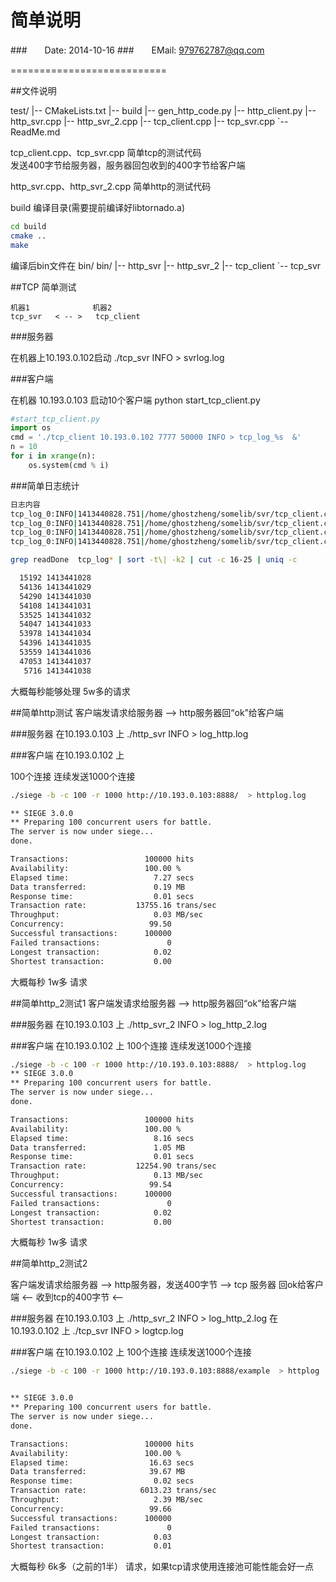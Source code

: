 简单说明
====================
###　　Date: 2014-10-16
###　　EMail: 979762787@qq.com

===========================



##文件说明

test/
|-- CMakeLists.txt
|-- build
|-- gen_http_code.py
|-- http_client.py
|-- http_svr.cpp
|-- http_svr_2.cpp
|-- tcp_client.cpp
|-- tcp_svr.cpp
`-- ReadMe.md

tcp_client.cpp、tcp_svr.cpp 简单tcp的测试代码  
发送400字节给服务器，服务器回包收到的400字节给客户端

http_svr.cpp、http_svr_2.cpp 简单http的测试代码  

build 编译目录(需要提前编译好libtornado.a)
```Bash
cd build
cmake ..
make
```
编译后bin文件在  bin/
bin/
|-- http_svr
|-- http_svr_2
|-- tcp_client
`-- tcp_svr

##TCP 简单测试

```Text
机器1              机器2
tcp_svr   < -- >   tcp_client
```

###服务器

在机器上10.193.0.102启动
./tcp_svr INFO > svrlog.log


###客户端

在机器 10.193.0.103 启动10个客户端
python  start_tcp_client.py 

```Python
#start_tcp_client.py 
import os
cmd = './tcp_client 10.193.0.102 7777 50000 INFO > tcp_log_%s  &'
n = 10 
for i in xrange(n):
    os.system(cmd % i)
```

###简单日志统计
```Bash
日志内容
tcp_log_0:INFO|1413440828.751|/home/ghostzheng/somelib/svr/tcp_client.cpp|95|readDone|""
tcp_log_0:INFO|1413440828.751|/home/ghostzheng/somelib/svr/tcp_client.cpp|95|readDone|""
tcp_log_0:INFO|1413440828.751|/home/ghostzheng/somelib/svr/tcp_client.cpp|95|readDone|""
tcp_log_0:INFO|1413440828.751|/home/ghostzheng/somelib/svr/tcp_client.cpp|95|readDone|""

grep readDone  tcp_log* | sort -t\| -k2 | cut -c 16-25 | uniq -c

  15192 1413441028
  54136 1413441029
  54290 1413441030
  54108 1413441031
  53525 1413441032
  54047 1413441033
  53978 1413441034
  54396 1413441035
  53559 1413441036
  47053 1413441037
   5716 1413441038
```

大概每秒能够处理 5w多的请求



##简单http测试
客户端发请求给服务器 --> http服务器回“ok”给客户端

###服务器
在10.193.0.103 上
./http_svr INFO > log_http.log

###客户端
在10.193.0.102 上

100个连接  连续发送1000个连接
```Bash
./siege -b -c 100 -r 1000 http://10.193.0.103:8888/  > httplog.log

** SIEGE 3.0.0
** Preparing 100 concurrent users for battle.
The server is now under siege...
done.

Transactions:                 100000 hits
Availability:                 100.00 %
Elapsed time:                   7.27 secs
Data transferred:               0.19 MB
Response time:                  0.01 secs
Transaction rate:           13755.16 trans/sec
Throughput:                     0.03 MB/sec
Concurrency:                   99.50
Successful transactions:      100000
Failed transactions:               0
Longest transaction:            0.02
Shortest transaction:           0.00
```

大概每秒 1w多 请求



##简单http_2测试1
客户端发请求给服务器 --> http服务器回“ok”给客户端

###服务器
在10.193.0.103 上
./http_svr_2 INFO > log_http_2.log

###客户端
在10.193.0.102 上
100个连接  连续发送1000个连接
```Bash
./siege -b -c 100 -r 1000 http://10.193.0.103:8888/  > httplog.log
** SIEGE 3.0.0
** Preparing 100 concurrent users for battle.
The server is now under siege...
done.

Transactions:                 100000 hits
Availability:                 100.00 %
Elapsed time:                   8.16 secs
Data transferred:               1.05 MB
Response time:                  0.01 secs
Transaction rate:           12254.90 trans/sec
Throughput:                     0.13 MB/sec
Concurrency:                   99.54
Successful transactions:      100000
Failed transactions:               0
Longest transaction:            0.02
Shortest transaction:           0.00
```
大概每秒 1w多 请求

##简单http_2测试2

客户端发请求给服务器 --> http服务器，发送400字节 --> tcp 服务器 
       回ok给客户端 <--  收到tcp的400字节        <-- 


###服务器
在10.193.0.103 上
./http_svr_2 INFO > log_http_2.log
在10.193.0.102 上
./tcp_svr INFO > logtcp.log 

###客户端
在10.193.0.102 上
100个连接  连续发送1000个连接

```Bash
./siege -b -c 100 -r 1000 http://10.193.0.103:8888/example  > httplog


** SIEGE 3.0.0
** Preparing 100 concurrent users for battle.
The server is now under siege...
done.

Transactions:                 100000 hits
Availability:                 100.00 %
Elapsed time:                  16.63 secs
Data transferred:              39.67 MB
Response time:                  0.02 secs
Transaction rate:            6013.23 trans/sec
Throughput:                     2.39 MB/sec
Concurrency:                   99.66
Successful transactions:      100000
Failed transactions:               0
Longest transaction:            0.03
Shortest transaction:           0.01
```

大概每秒 6k多（之前的1半） 请求，如果tcp请求使用连接池可能性能会好一点


